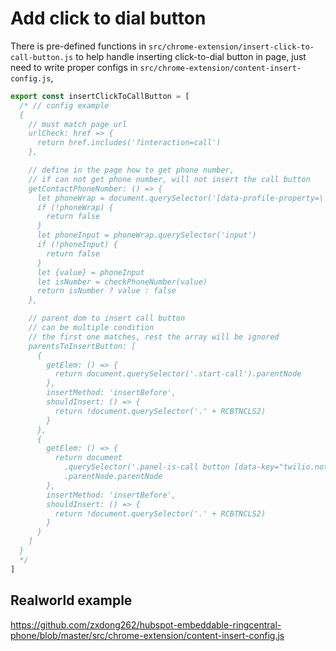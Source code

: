 # Add click to dial button

There is pre-defined functions in `src/chrome-extension/insert-click-to-call-button.js` to help handle inserting click-to-dial button in page, just need to write proper configs in `src/chrome-extension/content-insert-config.js`,
```js
export const insertClickToCallButton = [
  /* // config example
  {
    // must match page url
    urlCheck: href => {
      return href.includes('?interaction=call')
    },

    // define in the page how to get phone number,
    // if can not get phone number, will not insert the call button
    getContactPhoneNumber: () => {
      let phoneWrap = document.querySelector('[data-profile-property=\'phone\']')
      if (!phoneWrap) {
        return false
      }
      let phoneInput = phoneWrap.querySelector('input')
      if (!phoneInput) {
        return false
      }
      let {value} = phoneInput
      let isNumber = checkPhoneNumber(value)
      return isNumber ? value : false
    },

    // parent dom to insert call button
    // can be multiple condition
    // the first one matches, rest the array will be ignored
    parentsToInsertButton: [
      {
        getElem: () => {
          return document.querySelector('.start-call').parentNode
        },
        insertMethod: 'insertBefore',
        shouldInsert: () => {
          return !document.querySelector('.' + RCBTNCLS2)
        }
      },
      {
        getElem: () => {
          return document
            .querySelector('.panel-is-call button [data-key="twilio.notEnabled.skipOnboarding"]')
            .parentNode.parentNode
        },
        insertMethod: 'insertBefore',
        shouldInsert: () => {
          return !document.querySelector('.' + RCBTNCLS2)
        }
      }
    ]
  }
  */
]
```

## Realworld example
https://github.com/zxdong262/hubspot-embeddable-ringcentral-phone/blob/master/src/chrome-extension/content-insert-config.js